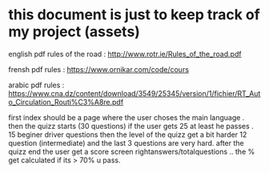 # this document is just to keep track of my project (assets)

english pdf rules of the road : 
http://www.rotr.ie/Rules_of_the_road.pdf

frensh pdf rules :
https://www.ornikar.com/code/cours

arabic pdf rules : 
https://www.cna.dz/content/download/3549/25345/version/1/fichier/RT_Auto_Circulation_Routi%C3%A8re.pdf


first index should be a page where the user choses the main language . then the quizz starts   (30 questions) if the user gets 25 at least he passes .  15 beginer driver questions then the level of the quizz get a bit harder 12 question (intermediate) and the last 3 questions are very hard. 
after the quizz end the user get a score screen rightanswers/totalquestions .. the % get calculated if its > 70% u pass.
